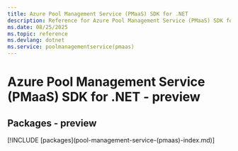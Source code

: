 ```yaml
---
title: Azure Pool Management Service (PMaaS) SDK for .NET
description: Reference for Azure Pool Management Service (PMaaS) SDK for .NET
ms.date: 08/25/2025
ms.topic: reference
ms.devlang: dotnet
ms.service: poolmanagementservice(pmaas)
---
```

# Azure Pool Management Service (PMaaS) SDK for .NET - preview
## Packages - preview
[!INCLUDE [packages](pool-management-service-(pmaas\)-index.md)]